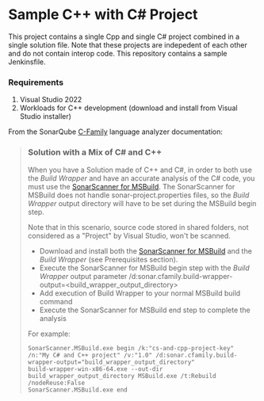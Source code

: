 # Sample C++ with C# Project

This project contains a single Cpp and single C# project combined in a single solution file. Note that these projects are indepedent of each other and do not contain interop code. This repository contains a sample Jenkinsfile.

### Requirements
1. Visual Studio 2022
2. Workloads for C++ development (download and install from Visual Studio installer)

From the SonarQube [C-Family](https://docs.sonarqube.org/latest/analysis/languages/cfamily/) language analyzer documentation:
> ### Solution with a Mix of C# and C++
>
> When you have a Solution made of C++ and C#, in order to both use the _Build Wrapper_ and have an accurate analysis of the C# code, you must use the [SonarScanner for MSBuild](https://github.com/SonarSource/sonar-scanner-msbuild). The SonarScanner for MSBuild does not handle sonar-project.properties files, so the _Build Wrapper_ output directory will have to be set during the MSBuild begin step.
> 
> Note that in this scenario, source code stored in shared folders, not considered as a "Project" by Visual Studio, won't be scanned.
> * Download and install both the [SonarScanner for MSBuild](https://github.com/SonarSource/sonar-scanner-msbuild) and the _Build Wrapper_ (see Prerequisites section).
> * Execute the SonarScanner for MSBuild begin step with the _Build Wrapper_ output parameter /d:sonar.cfamily.build-wrapper-output=<build_wrapper_output_directory>
> * Add execution of Build Wrapper to your normal MSBuild build command
> * Execute the SonarScanner for MSBuild end step to complete the analysis
> 
> For example:
> ```text
> SonarScanner.MSBuild.exe begin /k:"cs-and-cpp-project-key" /n:"My C# and C++ project" /v:"1.0" /d:sonar.cfamily.build-wrapper-output="build_wrapper_output_directory"
> build-wrapper-win-x86-64.exe --out-dir build_wrapper_output_directory MSBuild.exe /t:Rebuild /nodeReuse:False
> SonarScanner.MSBuild.exe end
> ```
